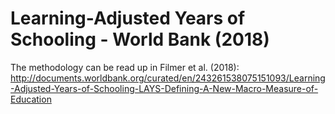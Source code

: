 # Learning-Adjusted Years of Schooling - World Bank (2018)

The methodology can be read up in Filmer et al. (2018): http://documents.worldbank.org/curated/en/243261538075151093/Learning-Adjusted-Years-of-Schooling-LAYS-Defining-A-New-Macro-Measure-of-Education